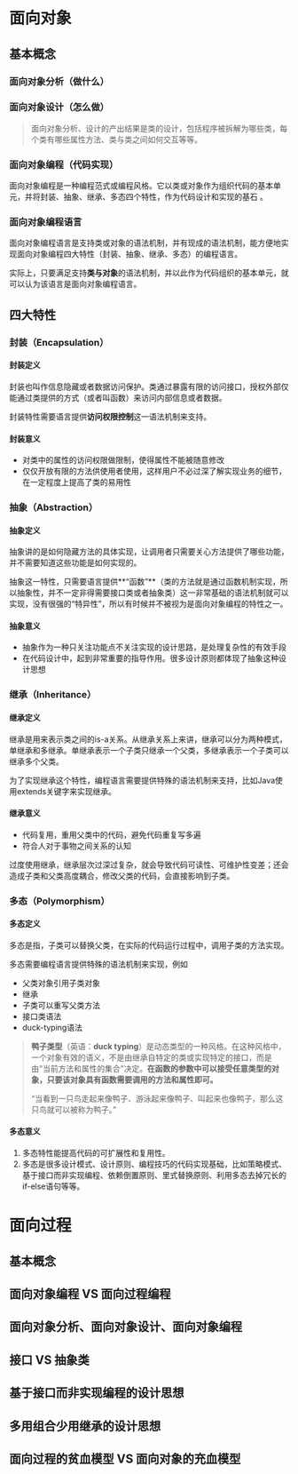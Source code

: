 # 面向对象

## 基本概念

### 面向对象分析（做什么）

### 面向对象设计（怎么做）

> 面向对象分析、设计的产出结果是类的设计，包括程序被拆解为哪些类，每个类有哪些属性方法、类与类之间如何交互等等。

### 面向对象编程（代码实现）

面向对象编程是一种编程范式或编程风格。它以类或对象作为组织代码的基本单元，并将封装、抽象、继承、多态四个特性，作为代码设计和实现的基石 。

### 面向对象编程语言

面向对象编程语言是支持类或对象的语法机制，并有现成的语法机制，能方便地实现面向对象编程四大特性（封装、抽象、继承、多态）的编程语言。

实际上，只要满足支持**类与对象**的语法机制，并以此作为代码组织的基本单元，就可以认为该语言是面向对象编程语言。



## 四大特性

### 封装（Encapsulation）

#### 封装定义

封装也叫作信息隐藏或者数据访问保护。类通过暴露有限的访问接口，授权外部仅能通过类提供的方式（或者叫函数）来访问内部信息或者数据。

封装特性需要语言提供**访问权限控制**这一语法机制来支持。

#### 封装意义

- 对类中的属性的访问权限做限制，使得属性不能被随意修改
- 仅仅开放有限的方法供使用者使用，这样用户不必过深了解实现业务的细节，在一定程度上提高了类的易用性

### 抽象（Abstraction）

#### 抽象定义

抽象讲的是如何隐藏方法的具体实现，让调用者只需要关心方法提供了哪些功能，并不需要知道这些功能是如何实现的。

抽象这一特性，只需要语言提供**“函数”**（类的方法就是通过函数机制实现，所以抽象性，并不一定非得需要接口类或者抽象类）这一非常基础的语法机制就可以实现，没有很强的“特异性”，所以有时候并不被视为是面向对象编程的特性之一。

#### 抽象意义

- 抽象作为一种只关注功能点不关注实现的设计思路，是处理复杂性的有效手段
- 在代码设计中，起到非常重要的指导作用。很多设计原则都体现了抽象这种设计思想

### 继承（Inheritance）

#### 继承定义

继承是用来表示类之间的is-a关系。从继承关系上来讲，继承可以分为两种模式，单继承和多继承。单继承表示一个子类只继承一个父类，多继承表示一个子类可以继承多个父类。

为了实现继承这个特性，编程语言需要提供特殊的语法机制来支持，比如Java使用extends关键字来实现继承。

#### 继承意义

- 代码复用，重用父类中的代码，避免代码重复写多遍
- 符合人对于事物之间关系的认知

过度使用继承，继承层次过深过复杂，就会导致代码可读性、可维护性变差；还会造成子类和父类高度耦合，修改父类的代码，会直接影响到子类。

### 多态（Polymorphism）

#### 多态定义

多态是指，子类可以替换父类，在实际的代码运行过程中，调用子类的方法实现。

多态需要编程语言提供特殊的语法机制来实现，例如

- 父类对象引用子类对象
- 继承
- 子类可以重写父类方法
- 接口类语法
- duck-typing语法

> **鸭子类型**（英语：**duck typing**）是动态类型的一种风格。在这种风格中，一个对象有效的语义，不是由继承自特定的类或实现特定的接口，而是由"当前方法和属性的集合"决定。**在函数的参数中可以接受任意类型的对象，只要该对象具有函数需要调用的方法和属性即可。**
>
> “当看到一只鸟走起来像鸭子、游泳起来像鸭子、叫起来也像鸭子，那么这只鸟就可以被称为鸭子。”

#### 多态意义

1. 多态特性能提高代码的可扩展性和复用性。
2. 多态是很多设计模式、设计原则、编程技巧的代码实现基础，比如策略模式、基于接口而非实现编程、依赖倒置原则、里式替换原则、利用多态去掉冗长的if-else语句等等。

# 面向过程

## 基本概念











## 面向对象编程 VS 面向过程编程

## 面向对象分析、面向对象设计、面向对象编程

## 接口 VS 抽象类

## 基于接口而非实现编程的设计思想

## 多用组合少用继承的设计思想

## 面向过程的贫血模型 VS 面向对象的充血模型